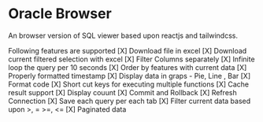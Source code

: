 # Oracle Browser

An browser version of SQL viewer based upon reactjs and tailwindcss.

Following features are supported 
[X] Download file in excel
[X] Download current filtered selection with excel
[X] Filter Columns separately
[X] Infinite loop the query per 10 seconds
[X] Order by features with current data
[X] Properly formatted timestamp
[X] Display data in graps - Pie, Line , Bar
[X] Format code
[X] Short cut keys for executing multiple functions
[X] Cache result support
[X] Display couunt
[X] Commit and Rollback
[X] Refresh Connection
[X] Save each query per each tab
[X] Filter current data based upon  >, = >=, <=
[X] Paginated data
